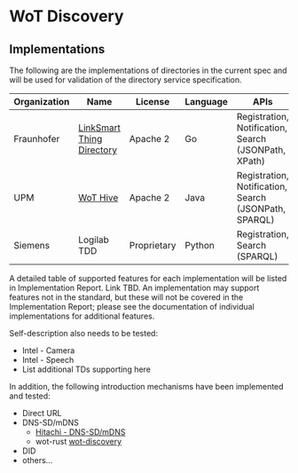 # WoT Discovery
## Implementations
The following are the implementations of directories in the current spec and will be used for validation of the directory service specification.

| Organization | Name | License | Language | APIs |
|---|---|---|---|---|
| Fraunhofer | [LinkSmart Thing Directory][1] | Apache 2 | Go | Registration, Notification, Search (JSONPath, XPath) |
| UPM | [WoT Hive][2] | Apache 2 | Java | Registration, Notification, Search (JSONPath, SPARQL) |
| Siemens | Logilab TDD | Proprietary | Python | Registration, Search (SPARQL) |


A detailed table of supported features for each implementation will be listed in Implementation Report.  Link TBD.
An implementation may support features not in the standard, but these will not be covered in the 
Implementation Report; please see the documentation of individual implementations for additional features.

Self-description also needs to be tested:
* Intel - Camera
* Intel - Speech
* List additional TDs supporting here

In addition, the following introduction mechanisms have been implemented and tested:
* Direct URL
* DNS-SD/mDNS
    * [Hitachi - DNS-SD/mDNS](implementations/hitachi_intro.md)
    * wot-rust [wot-discovery][3]
* DID
* others...


[1]: https://github.com/linksmart/thing-directory
[2]: https://github.com/oeg-upm/wot-hive
[3]: https://github.com/wot-rust/wot-discovery
